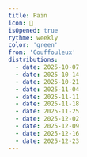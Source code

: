 ```yaml
---
title: Pain
icon: 🥖
isOpened: true
rythme: weekly
color: 'green'
from: 'Couffouleux'
distributions:
  - date: 2025-10-07
  - date: 2025-10-14
  - date: 2025-10-21
  - date: 2025-11-04
  - date: 2025-11-11
  - date: 2025-11-18
  - date: 2025-11-25
  - date: 2025-12-02
  - date: 2025-12-09
  - date: 2025-12-16
  - date: 2025-12-23
---
```

